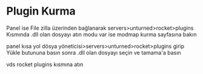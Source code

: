 # Plugin Kurma


Panel ise File zilla üzerinden bağlanarak servers>unturned>rocket>plugins Kısmında .dll olan dosyayı atın modu var ise modmap kurma sayfasına bakın 

panel kısa yol dösya yöneticisi>servers>unturned>rocket>plugins girip Yükle butununa basın sonra .dll olan dosyayı seçin ve tamama'a basın 

vds rocket plugins kısmına atın
